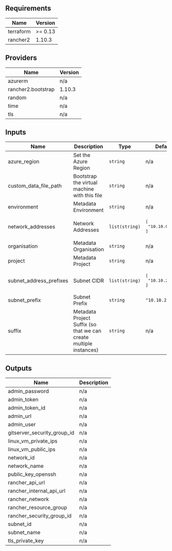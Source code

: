 ## Requirements

| Name | Version |
|------|---------|
| terraform | >= 0.13 |
| rancher2 | 1.10.3 |

## Providers

| Name | Version |
|------|---------|
| azurerm | n/a |
| rancher2.bootstrap | 1.10.3 |
| random | n/a |
| time | n/a |
| tls | n/a |

## Inputs

| Name | Description | Type | Default | Required |
|------|-------------|------|---------|:--------:|
| azure\_region | Set the Azure Region | `string` | n/a | yes |
| custom\_data\_file\_path | Bootstrap the virtual machine with this file | `string` | n/a | yes |
| environment | Metadata Environment | `string` | n/a | yes |
| network\_addresses | Network Addresses | `list(string)` | <pre>[<br>  "10.10.0.0/16"<br>]</pre> | no |
| organisation | Metadata Organisation | `string` | n/a | yes |
| project | Metadata Project | `string` | n/a | yes |
| subnet\_address\_prefixes | Subnet CIDR | `list(string)` | <pre>[<br>  "10.10.2.0/24"<br>]</pre> | no |
| subnet\_prefix | Subnet Prefix | `string` | `"10.10.2.0/24"` | no |
| suffix | Metadata Project Suffix (so that we can create multiple instances) | `string` | n/a | yes |

## Outputs

| Name | Description |
|------|-------------|
| admin\_password | n/a |
| admin\_token | n/a |
| admin\_token\_id | n/a |
| admin\_url | n/a |
| admin\_user | n/a |
| gitserver\_security\_group\_id | n/a |
| linux\_vm\_private\_ips | n/a |
| linux\_vm\_public\_ips | n/a |
| network\_id | n/a |
| network\_name | n/a |
| public\_key\_openssh | n/a |
| rancher\_api\_url | n/a |
| rancher\_internal\_api\_url | n/a |
| rancher\_network | n/a |
| rancher\_resource\_group | n/a |
| rancher\_security\_group\_id | n/a |
| subnet\_id | n/a |
| subnet\_name | n/a |
| tls\_private\_key | n/a |

